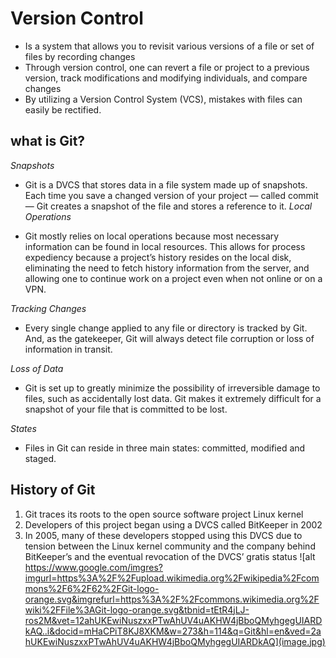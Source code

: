 # **Version Control**
- Is a system that allows you to revisit various versions of a file or set of files by recording changes
- Through version control, one can revert a file or project to a previous version, track modifications and modifying individuals, and compare changes
-  By utilizing a Version Control System (VCS), mistakes with files can easily be rectified.
## **what is Git?**
*Snapshots*
- Git is a DVCS that stores data in a file system made up of snapshots. Each time you save a changed version of your project — called commit — Git creates a snapshot of the file and stores a reference to it. 
*Local Operations*

- Git mostly relies on local operations because most necessary information can be found in local resources. This allows for process expediency because a project’s history resides on the local disk, eliminating the need to fetch history information from the server, and allowing one to continue work on a project even when not online or on a VPN.

*Tracking Changes*

- Every single change applied to any file or directory is tracked by Git. And, as the gatekeeper, Git will always detect file corruption or loss of information in transit.

*Loss of Data*

- Git is set up to greatly minimize the possibility of irreversible damage to files, such as accidentally lost data. Git makes it extremely difficult for a snapshot of your file that is committed to be lost.

*States*

- Files in Git can reside in three main states: committed, modified and staged. 
## History of Git
1. Git traces its roots to the open source software project Linux kernel
2. Developers of this project began using a DVCS called BitKeeper in 2002
3. In 2005, many of these developers stopped using this DVCS due to tension between the Linux kernel community and the company behind BitKeeper’s and the eventual revocation of the DVCS’ gratis status 
![alt https://www.google.com/imgres?imgurl=https%3A%2F%2Fupload.wikimedia.org%2Fwikipedia%2Fcommons%2F6%2F62%2FGit-logo-orange.svg&imgrefurl=https%3A%2F%2Fcommons.wikimedia.org%2Fwiki%2FFile%3AGit-logo-orange.svg&tbnid=tEtR4jLJ-ros2M&vet=12ahUKEwiNuszxxPTwAhUV4uAKHW4jBboQMyhgegUIARDkAQ..i&docid=mHaCPiT8KJ8XKM&w=273&h=114&q=Git&hl=en&ved=2ahUKEwiNuszxxPTwAhUV4uAKHW4jBboQMyhgegUIARDkAQ](image.jpg)

